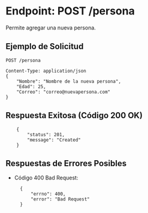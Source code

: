 Endpoint: POST /persona
=======================
Permite agregar una nueva persona.

## Ejemplo de Solicitud
    POST /persona

    Content-Type: application/json
    {
        "Nombre": "Nombre de la nueva persona",
        "Edad": 25,
        "Correo": "correo@nuevapersona.com"
    }
## Respuesta Exitosa (Código 200 OK)
        {
            "status": 201,
            "message": "Created"
        }
## Respuestas de Errores Posibles
- Código 400 Bad Request:
  
        {
            "errno": 400,
            "error": "Bad Request"
        }
